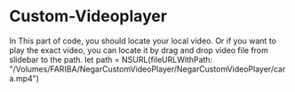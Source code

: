 # Custom-Videoplayer
In This part of code, you should locate your local video. Or if you want to play the exact video, you can locate it by drag and drop video file from slidebar to the path.
  let path = NSURL(fileURLWithPath: "/Volumes/FARIBA/NegarCustomVideoPlayer/NegarCustomVideoPlayer/cara.mp4")
